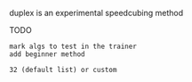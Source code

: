 duplex is an experimental speedcubing method

TODO

    mark algs to test in the trainer
    add beginner method

    32 (default list) or custom
